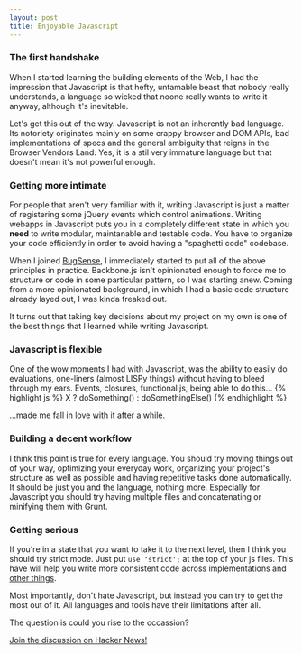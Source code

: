 ```yaml
---
layout: post
title: Enjoyable Javascript
---
```


### The first handshake
When I started learning the building elements of the Web, I had the impression that Javascript is that hefty, untamable
beast that nobody really understands, a language so wicked that noone really
wants to write it anyway, although it's inevitable.

Let's get this out of the way. Javascript is not an inherently bad language. Its notoriety
originates mainly on some crappy browser and DOM APIs, bad implementations of specs
and the general ambiguity that reigns in the Browser Vendors Land. Yes, it is a
stil very immature language but that doesn't mean it's not powerful enough.

### Getting more intimate

For people that aren't very familiar with it, writing Javascript is just a matter of registering some jQuery events which control animations. Writing webapps in Javascript puts you in a completely different state in which you **need** to write modular, maintanable and testable code. You have to organize your code efficiently in order to avoid having a "spaghetti code" codebase.

When I joined [BugSense](http://bugsense.com/), I immediately started to put all of the above principles in
practice. Backbone.js isn't opinionated enough to force me to structure or code in some particular
pattern, so I was starting anew. Coming from a more opinionated background, in which
I had a basic code structure already layed out, I was kinda freaked out.

It turns out that taking key decisions about my project on my own is one of the best things that I
learned while writing Javascript.

### Javascript is flexible

One of the wow moments I had with Javascript, was the ability to easily do
evaluations, one-liners (almost LISPy things) without having to bleed through
my ears. Events, closures, functional js, being able to do this...
{% highlight js %}
X ? doSomething() : doSomethingElse()
{% endhighlight %}

...made me fall in love with it after a while.

### Building a decent workflow

I think this point is true for every language. You should try moving things out
of your way, optimizing your everyday work, organizing your project's structure as well as possible and having repetitive tasks done automatically. It should be just you and the language, nothing more. Especially for Javascript you should try having multiple files and concatenating or minifying them with Grunt.

### Getting serious

If you're in a state that you want to take it to the next level, then I think you should try strict mode. Just put ```use 'strict';``` at the top of your js files. This have
will help you write more consistent code across implementations and [other
things](https://developer.mozilla.org/en-US/docs/Web/JavaScript/Reference/Functions_and_function_scope/Strict_mode).

Most importantly, don't hate Javascript, but instead you can try to get the most out of it. All languages and tools have their limitations after all.

The question is could you rise to the occassion?

[Join the discussion on Hacker News!](https://news.ycombinator.com/item?id=6790254)
